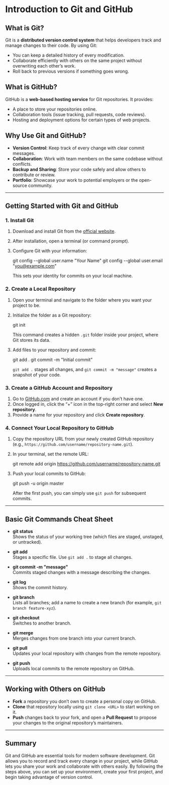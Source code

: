 # Introduction to Git and GitHub

## What is Git?
Git is a **distributed version control system** that helps developers track and manage changes to their code. By using Git:
- You can keep a detailed history of every modification.
- Collaborate efficiently with others on the same project without overwriting each other’s work.
- Roll back to previous versions if something goes wrong.

## What is GitHub?
GitHub is a **web-based hosting service** for Git repositories. It provides:
- A place to store your repositories online.
- Collaboration tools (issue tracking, pull requests, code reviews).
- Hosting and deployment options for certain types of web projects.

## Why Use Git and GitHub?
- **Version Control**: Keep track of every change with clear commit messages.
- **Collaboration**: Work with team members on the same codebase without conflicts.
- **Backup and Sharing**: Store your code safely and allow others to contribute or review.
- **Portfolio**: Showcase your work to potential employers or the open-source community.

---

## Getting Started with Git and GitHub

### 1. Install Git
1. Download and install Git from the [official website](https://git-scm.com/downloads).
2. After installation, open a terminal (or command prompt).
3. Configure Git with your information:

    git config --global user.name "Your Name"
    git config --global user.email "you@example.com"

   This sets your identity for commits on your local machine.

### 2. Create a Local Repository
1. Open your terminal and navigate to the folder where you want your project to be.
2. Initialize the folder as a Git repository:

    git init

   This command creates a hidden `.git` folder inside your project, where Git stores its data.

3. Add files to your repository and commit:

    git add .
    git commit -m "Initial commit"

   `git add .` stages all changes, and `git commit -m "message"` creates a snapshot of your code.

### 3. Create a GitHub Account and Repository
1. Go to [GitHub.com](https://github.com/) and create an account if you don't have one.
2. Once logged in, click the “+” icon in the top-right corner and select **New repository**.
3. Provide a name for your repository and click **Create repository**.

### 4. Connect Your Local Repository to GitHub
1. Copy the repository URL from your newly created GitHub repository (e.g., `https://github.com/username/repository-name.git`).
2. In your terminal, set the remote URL:

    git remote add origin https://github.com/username/repository-name.git

3. Push your local commits to GitHub:

    git push -u origin master

   After the first push, you can simply use `git push` for subsequent commits.

---

## Basic Git Commands Cheat Sheet
- **git status**  
  Shows the status of your working tree (which files are staged, unstaged, or untracked).

- **git add <file>**  
  Stages a specific file. Use `git add .` to stage all changes.

- **git commit -m "message"**  
  Commits staged changes with a message describing the changes.

- **git log**  
  Shows the commit history.

- **git branch**  
  Lists all branches; add a name to create a new branch (for example, `git branch feature-xyz`).

- **git checkout <branch>**  
  Switches to another branch.

- **git merge <branch>**  
  Merges changes from one branch into your current branch.

- **git pull**  
  Updates your local repository with changes from the remote repository.

- **git push**  
  Uploads local commits to the remote repository on GitHub.

---

## Working with Others on GitHub
- **Fork** a repository you don’t own to create a personal copy on GitHub.
- **Clone** that repository locally using `git clone <URL>` to start working on it.
- **Push** changes back to your fork, and open a **Pull Request** to propose your changes to the original repository’s maintainers.

---

## Summary
Git and GitHub are essential tools for modern software development. Git allows you to record and track every change in your project, while GitHub lets you share your work and collaborate with others easily. By following the steps above, you can set up your environment, create your first project, and begin taking advantage of version control.
